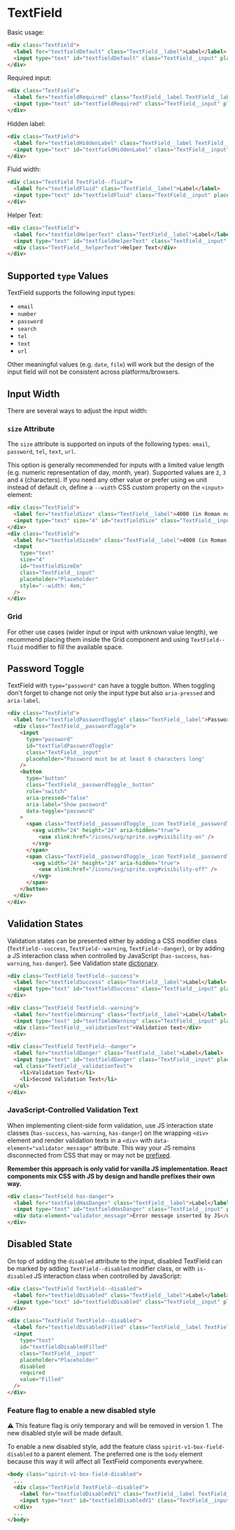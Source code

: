 # TextField

Basic usage:

```html
<div class="TextField">
  <label for="textfieldDefault" class="TextField__label">Label</label>
  <input type="text" id="textfieldDefault" class="TextField__input" placeholder="Placeholder" />
</div>
```

Required input:

```html
<div class="TextField">
  <label for="textfieldRequired" class="TextField__label TextField__label--required">Label</label>
  <input type="text" id="textfieldRequired" class="TextField__input" placeholder="Placeholder" required />
</div>
```

Hidden label:

```html
<div class="TextField">
  <label for="textfieldHiddenLabel" class="TextField__label TextField__label--hidden">Label</label>
  <input type="text" id="textfieldHiddenLabel" class="TextField__input" placeholder="Placeholder" />
</div>
```

Fluid width:

```html
<div class="TextField TextField--fluid">
  <label for="textfieldFluid" class="TextField__label">Label</label>
  <input type="text" id="textfieldFluid" class="TextField__input" placeholder="Placeholder" value="Filled" />
</div>
```

Helper Text:

```html
<div class="TextField">
  <label for="textfieldHelperText" class="TextField__label">Label</label>
  <input type="text" id="textfieldHelperText" class="TextField__input" placeholder="Placeholder" />
  <div class="TextField__helperText">Helper Text</div>
</div>
```

## Supported `type` Values

TextField supports the following input types:

- `email`
- `number`
- `password`
- `search`
- `tel`
- `text`
- `url`

Other meaningful values (e.g. `date`, `file`) will work but the design of the
input field will not be consistent across platforms/browsers.

## Input Width

There are several ways to adjust the input width:

### `size` Attribute

The `size` attribute is supported on inputs of the following types: `email`,
`password`, `tel`, `text`, `url`.

This option is generally recommended for inputs with a limited value length
(e.g. numeric representation of day, month, year). Supported values are `2`, `3`
and `4` (characters). If you need any other value or prefer using `em` unit
instead of default `ch`, define a `--width` CSS custom property on the `<input>`
element:

```html
<div class="TextField">
  <label for="textfieldSize" class="TextField__label">4000 (in Roman numerals)</label>
  <input type="text" size="4" id="textfieldSize" class="TextField__input" placeholder="Placeholder" />
</div>
<div class="TextField">
  <label for="textfieldSizeEm" class="TextField__label">4000 (in Roman numerals)</label>
  <input
    type="text"
    size="4"
    id="textfieldSizeEm"
    class="TextField__input"
    placeholder="Placeholder"
    style="--width: 4em;"
  />
</div>
```

### Grid

For other use cases (wider input or input with unknown value length), we
recommend placing them inside the Grid component and using `TextField--fluid`
modifier to fill the available space.

## Password Toggle

TextField with `type="password"` can have a toggle button. When toggling don't
forget to change not only the input type but also `aria-pressed` and
`aria-label`.

```html
<div class="TextField">
  <label for="textfieldPasswordToggle" class="TextField__label">Password Toggle</label>
  <div class="TextField__passwordToggle">
    <input
      type="password"
      id="textfieldPasswordToggle"
      class="TextField__input"
      placeholder="Password must be at least 6 characters long"
    />
    <button
      type="button"
      class="TextField__passwordToggle__button"
      role="switch"
      aria-pressed="false"
      aria-label="Show password"
      data-toggle="password"
    >
      <span class="TextField__passwordToggle__icon TextField__passwordToggle__icon--hidden">
        <svg width="24" height="24" aria-hidden="true">
          <use xlink:href="/icons/svg/sprite.svg#visibility-on" />
        </svg>
      </span>
      <span class="TextField__passwordToggle__icon TextField__passwordToggle__icon--shown">
        <svg width="24" height="24" aria-hidden="true">
          <use xlink:href="/icons/svg/sprite.svg#visibility-off" />
        </svg>
      </span>
    </button>
  </div>
</div>
```

## Validation States

Validation states can be presented either by adding a CSS modifier class
(`TextField--success`, `TextField--warning`, `TextField--danger`), or by adding
a JS interaction class when controlled by JavaScript (`has-success`,
`has-warning`, `has-danger`). See Validation state [dictionary][dictionary-validation].

```html
<div class="TextField TextField--success">
  <label for="textfieldSuccess" class="TextField__label">Label</label>
  <input type="text" id="textfieldSuccess" class="TextField__input" placeholder="Placeholder" value="Filled" />
</div>

<div class="TextField TextField--warning">
  <label for="textfieldWarning" class="TextField__label">Label</label>
  <input type="text" id="textfieldWarning" class="TextField__input" placeholder="Placeholder" value="Filled" />
  <div class="TextField__validationText">Validation text</div>
</div>

<div class="TextField TextField--danger">
  <label for="textfieldDanger" class="TextField__label">Label</label>
  <input type="text" id="textfieldDanger" class="TextField__input" placeholder="Placeholder" value="Filled" />
  <ul class="TextField__validationText">
    <li>Validation Text</li>
    <li>Second Validation Text</li>
  </ul>
</div>
```

### JavaScript-Controlled Validation Text

When implementing client-side form validation, use JS interaction state classes
(`has-success`, `has-warning`, `has-danger`) on the wrapping `<div>` element and
render validation texts in a `<div>` with `data-element="validator_message"`
attribute. This way your JS remains disconnected from CSS that may or may not be
[prefixed].

**Remember this approach is only valid for vanilla JS implementation. React
components mix CSS with JS by design and handle prefixes their own way.**

```html
<div class="TextField has-danger">
  <label for="textfieldHasDanger" class="TextField__label">Label</label>
  <input type="text" id="textfieldHasDanger" class="TextField__input" placeholder="Placeholder" value="Filled" />
  <div data-element="validator_message">Error message inserted by JS</div>
</div>
```

## Disabled State

On top of adding the `disabled` attribute to the input, disabled TextField can
be marked by adding `TextField--disabled` modifier class, or with `is-disabled`
JS interaction class when controlled by JavaScript:

```html
<div class="TextField TextField--disabled">
  <label for="textfieldDisabled" class="TextField__label">Label</label>
  <input type="text" id="textfieldDisabled" class="TextField__input" placeholder="Placeholder" disabled />
</div>

<div class="TextField TextField--disabled">
  <label for="textfieldDisabledFilled" class="TextField__label TextField__label--required">Label</label>
  <input
    type="text"
    id="textfieldDisabledFilled"
    class="TextField__input"
    placeholder="Placeholder"
    disabled
    required
    value="Filled"
  />
</div>
```

### Feature flag to enable a new disabled style

⚠️ This feature flag is only temporary and will be removed in version 1. The new disabled style will be made default.

To enable a new disabled style, add the feature class `spirit-v1-box-field-disabled` to a parent element.
The preferred one is the `body` element because this way it will affect all TextField components everywhere.

```html
<body class="spirit-v1-box-field-disabled">
  ...
  <div class="TextField TextField--disabled">
    <label for="textfieldDisabledV1" class="TextField__label TextField__label--required">Label</label>
    <input type="text" id="textfieldDisabledV1" class="TextField__input" placeholder="Placeholder" disabled />
  </div>
  ...
</body>
```

[prefixed]: https://github.com/lmc-eu/spirit-design-system/tree/main/packages/web#prefixing-css-class-names
[dictionary-validation]: https://github.com/lmc-eu/spirit-design-system/blob/main/docs/DICTIONARIES.md#validation
[deprecated]: https://github.com/lmc-eu/spirit-design-system/tree/main/packages/web/README.md#deprecations
